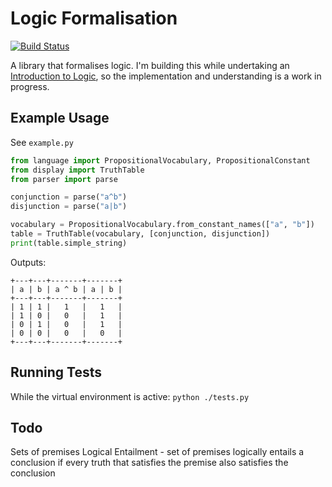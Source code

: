 Logic Formalisation
===================

[![Build Status](https://api.travis-ci.org/danielholmes/logic.png)](http://travis-ci.org/danielholmes/logic)

A library that formalises logic. I'm building this while undertaking an [Introduction to Logic](https://www.coursera.org/course/intrologic), 
so the implementation and understanding is a work in progress.

Example Usage
-------------
See ``` example.py ```
```python
from language import PropositionalVocabulary, PropositionalConstant
from display import TruthTable
from parser import parse

conjunction = parse("a^b")
disjunction = parse("a|b")

vocabulary = PropositionalVocabulary.from_constant_names(["a", "b"])
table = TruthTable(vocabulary, [conjunction, disjunction])
print(table.simple_string)
```
Outputs:
```
+---+---+-------+-------+
| a | b | a ^ b | a | b |
+---+---+-------+-------+
| 1 | 1 |   1   |   1   |
| 1 | 0 |   0   |   1   |
| 0 | 1 |   0   |   1   |
| 0 | 0 |   0   |   0   |
+---+---+-------+-------+
```

Running Tests
-------------
While the virtual environment is active:
``` python ./tests.py ```

Todo
----
Sets of premises
Logical Entailment - set of premises logically entails a conclusion if every truth that satisfies the premise also satisfies the conclusion